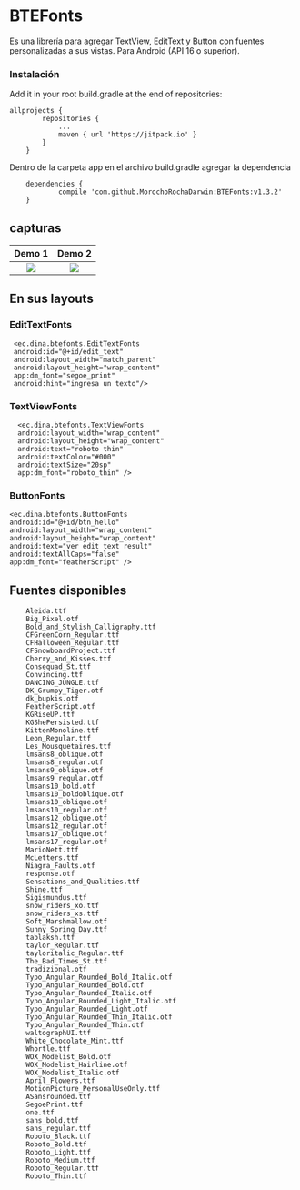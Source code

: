 # BTEFonts
Es una librería para agregar TextView, EditText y Button con fuentes personalizadas a sus vistas.
Para Android (API 16 o superior).

### Instalación
Add it in your root build.gradle at the end of repositories:
```
allprojects {
		repositories {
			...
			maven { url 'https://jitpack.io' }
		}
	}
```


Dentro de la carpeta app en el archivo build.gradle agregar la dependencia
```
	dependencies {
	        compile 'com.github.MorochoRochaDarwin:BTEFonts:v1.3.2'
	}
```


## capturas

Demo 1           |  Demo 2
:-------------------------:|:-------------------------:
![](https://user-images.githubusercontent.com/15864336/38099865-50a9f390-3341-11e8-8f7a-2b639f2fa965.jpg)  |  ![](https://user-images.githubusercontent.com/15864336/38099866-50c513dc-3341-11e8-81ea-ea86c4d08fbb.jpg)




## En sus layouts



### EditTextFonts
```
 <ec.dina.btefonts.EditTextFonts
 android:id="@+id/edit_text"
 android:layout_width="match_parent"
 android:layout_height="wrap_content"
 app:dm_font="segoe_print"
 android:hint="ingresa un texto"/>
```

### TextViewFonts
```
  <ec.dina.btefonts.TextViewFonts
  android:layout_width="wrap_content"
  android:layout_height="wrap_content"
  android:text="roboto thin"
  android:textColor="#000"
  android:textSize="20sp"
  app:dm_font="roboto_thin" />
```

### ButtonFonts
```
<ec.dina.btefonts.ButtonFonts
android:id="@+id/btn_hello"
android:layout_width="wrap_content"
android:layout_height="wrap_content"
android:text="ver edit text result"
android:textAllCaps="false"
app:dm_font="featherScript" />
```


## Fuentes disponibles

        Aleida.ttf
        Big_Pixel.otf
        Bold_and_Stylish_Calligraphy.ttf
        CFGreenCorn_Regular.ttf
        CFHalloween_Regular.ttf
        CFSnowboardProject.ttf
        Cherry_and_Kisses.ttf
        Consequad_St.ttf
        Convincing.ttf
        DANCING_JUNGLE.ttf
        DK_Grumpy_Tiger.otf
        dk_bupkis.otf
        FeatherScript.otf
        KGRiseUP.ttf
        KGShePersisted.ttf
        KittenMonoline.ttf
        Leon_Regular.ttf
        Les_Mousquetaires.ttf
        lmsans8_oblique.otf
        lmsans8_regular.otf
        lmsans9_oblique.otf
        lmsans9_regular.otf
        lmsans10_bold.otf
        lmsans10_boldoblique.otf
        lmsans10_oblique.otf
        lmsans10_regular.otf
        lmsans12_oblique.otf
        lmsans12_regular.otf
        lmsans17_oblique.otf
        lmsans17_regular.otf
        MarioNett.ttf
        McLetters.ttf
        Niagra_Faults.otf
        response.otf
        Sensations_and_Qualities.ttf
        Shine.ttf
        Sigismundus.ttf
        snow_riders_xo.ttf
        snow_riders_xs.ttf
        Soft_Marshmallow.otf
        Sunny_Spring_Day.ttf
        tablaksh.ttf
        taylor_Regular.ttf
        tayloritalic_Regular.ttf
        The_Bad_Times_St.ttf
        tradizional.otf
        Typo_Angular_Rounded_Bold_Italic.otf
        Typo_Angular_Rounded_Bold.otf
        Typo_Angular_Rounded_Italic.otf
        Typo_Angular_Rounded_Light_Italic.otf
        Typo_Angular_Rounded_Light.otf
        Typo_Angular_Rounded_Thin_Italic.otf
        Typo_Angular_Rounded_Thin.otf
        waltographUI.ttf
        White_Chocolate_Mint.ttf
        Whortle.ttf
        WOX_Modelist_Bold.otf
        WOX_Modelist_Hairline.otf
        WOX_Modelist_Italic.otf
        April_Flowers.ttf
        MotionPicture_PersonalUseOnly.ttf
        ASansrounded.ttf
        SegoePrint.ttf
        one.ttf
        sans_bold.ttf
        sans_regular.ttf
        Roboto_Black.ttf
        Roboto_Bold.ttf
        Roboto_Light.ttf
        Roboto_Medium.ttf
        Roboto_Regular.ttf
        Roboto_Thin.ttf
